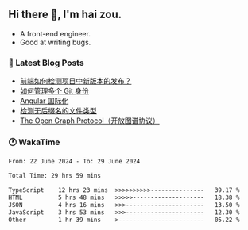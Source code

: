 ## Hi there 👋, I'm hai zou.

- A front-end engineer.
- Good at writing bugs.

### 📖 Latest Blog Posts
<!-- BLOG-POST-LIST:START -->
- [前端如何检测项目中新版本的发布？](https://blog.izou.top/angular/version-update/)
- [如何管理多个 Git 身份](https://blog.izou.top/git/multi-git-identity/)
- [Angular 国际化](https://blog.izou.top/angular/i18n/)
- [检测无后缀名的文件类型](https://blog.izou.top/js/filetype-check/)
- [The Open Graph Protocol（开放图谱协议）](https://blog.izou.top/website/open-graph-protocol/)
<!-- BLOG-POST-LIST:END -->

### 🕐 WakaTime
<!--START_SECTION:waka-->

```txt
From: 22 June 2024 - To: 29 June 2024

Total Time: 29 hrs 59 mins

TypeScript    12 hrs 23 mins  >>>>>>>>>>---------------   39.17 %
HTML          5 hrs 48 mins   >>>>>--------------------   18.38 %
JSON          4 hrs 16 mins   >>>----------------------   13.50 %
JavaScript    3 hrs 53 mins   >>>----------------------   12.30 %
Other         1 hr 39 mins    >------------------------   05.22 %
```

<!--END_SECTION:waka-->
